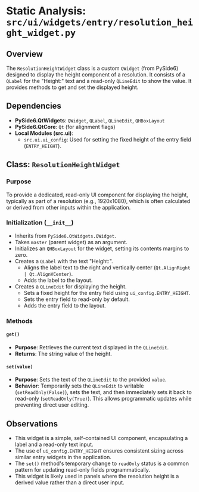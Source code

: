 # Static Analysis: `src/ui/widgets/entry/resolution_height_widget.py`

## Overview
The `ResolutionHeightWidget` class is a custom `QWidget` (from PySide6) designed to display the height component of a resolution. It consists of a `QLabel` for the "Height:" text and a read-only `QLineEdit` to show the value. It provides methods to get and set the displayed height.

## Dependencies
- **PySide6.QtWidgets**: `QWidget`, `QLabel`, `QLineEdit`, `QHBoxLayout`
- **PySide6.QtCore**: `Qt` (for alignment flags)
- **Local Modules (src.ui)**:
    - `src.ui.ui_config`: Used for setting the fixed height of the entry field (`ENTRY_HEIGHT`).

## Class: `ResolutionHeightWidget`

### Purpose
To provide a dedicated, read-only UI component for displaying the height, typically as part of a resolution (e.g., 1920x1080), which is often calculated or derived from other inputs within the application.

### Initialization (`__init__`)
- Inherits from `PySide6.QtWidgets.QWidget`.
- Takes `master` (parent widget) as an argument.
- Initializes an `QHBoxLayout` for the widget, setting its contents margins to zero.
- Creates a `QLabel` with the text "Height:".
    - Aligns the label text to the right and vertically center (`Qt.AlignRight | Qt.AlignVCenter`).
    - Adds the label to the layout.
- Creates a `QLineEdit` for displaying the height.
    - Sets a fixed height for the entry field using `ui_config.ENTRY_HEIGHT`.
    - Sets the entry field to read-only by default.
    - Adds the entry field to the layout.

### Methods

#### `get()`
- **Purpose**: Retrieves the current text displayed in the `QLineEdit`.
- **Returns**: The string value of the height.

#### `set(value)`
- **Purpose**: Sets the text of the `QLineEdit` to the provided `value`.
- **Behavior**: Temporarily sets the `QLineEdit` to writable (`setReadOnly(False)`), sets the text, and then immediately sets it back to read-only (`setReadOnly(True)`). This allows programmatic updates while preventing direct user editing.

## Observations
- This widget is a simple, self-contained UI component, encapsulating a label and a read-only text input.
- The use of `ui_config.ENTRY_HEIGHT` ensures consistent sizing across similar entry widgets in the application.
- The `set()` method's temporary change to `readOnly` status is a common pattern for updating read-only fields programmatically.
- This widget is likely used in panels where the resolution height is a derived value rather than a direct user input.
